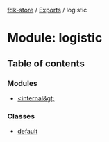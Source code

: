 [fdk-store](../README.md) / [Exports](../modules.md) / logistic

# Module: logistic

## Table of contents

### Modules

- [&lt;internal\&gt;](logistic._internal_.md)

### Classes

- [default](../classes/logistic.default.md)
